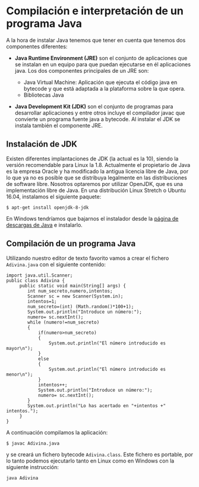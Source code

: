 # Compilación e interpretación de un programa Java

A la hora de instalar Java tenemos que tener en cuenta que tenemos dos componentes diferentes:

* **Java Runtime Environment (JRE)** son el conjunto de aplicaciones que se instalan en un equipo para que puedan ejecutarse en él aplicaciones java. Los dos componentes principales de un JRE son:

	* Java Virtual Machine: Aplicación que ejecuta el código java en bytecode y que está adaptada a la plataforma sobre la que opera.
	* Bibliotecas Java

* **Java Development Kit (JDK)** son el conjunto de programas para desarrollar aplicaciones y entre otros incluye el compilador javac que convierte un programa fuente java a bytecode. Al instalar el JDK se instala también el componente JRE.

## Instalación de JDK 

Existen diferentes implantaciones de JDK (la actual es la 10), siendo la versión recomendable para Linux la 1.8. Actualmente el propietario de Java es la empresa Oracle y ha modificado la antigua licencia libre de Java, por lo que ya no es posible que se distribuya legalmente en las distribuciones de software libre. Nosotros optaremos por utilizar OpenJDK, que es una implementación libre de Java. En una distribución Linux Stretch o Ubuntu 16.04, instalamos el siguiente paquete:

	$ apt-get install openjdk-8-jdk

En Windows tendríamos que bajarnos el instalador desde la [página de descargas de Java](https://www.java.com/en/download/) e instalarlo.

## Compilación de un programa Java

Utilizando nuestro editor de texto favorito vamos a crear el fichero `Adivina.java` con el siguiente contenido:

	import java.util.Scanner;
	public class Adivina {
	     public static void main(String[] args) {
	     	int num_secreto,numero,intentos;
	     	Scanner sc = new Scanner(System.in);
			intentos=1;
			num_secreto=(int) (Math.random()*100+1);
			System.out.println("Introduce un número:");
			numero= sc.nextInt();
			while (numero!=num_secreto)
			{
				if(numero>num_secreto) 
				{
					System.out.println("El número introducido es mayor\n");
				}
				else
				{
					System.out.println("El número introducido es menor\n");
				}
				intentos++;
				System.out.println("Introduce un número:");
				numero= sc.nextInt();
			}
			System.out.println("Lo has acertado en "+intentos +" intentos.");
	     }
	}

A continuación compilamos la aplicación:

	$ javac Adivina.java

y se creará un fichero bytecode `Adivina.class`. Este fichero es portable, por lo tanto podemos ejecutarlo tanto en Linux como en Windows con la siguiente instrucción:

	java Adivina

